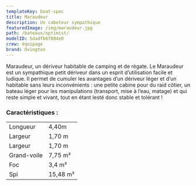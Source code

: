 ```yaml
---
templateKey: boat-spec
title: Maraudeur
description: Un caboteur sympathique
featuredImage: /img/maraudeur.jpg
path: /bateaux/optimist/
modelID: 5dadfb6f884e0
crew: équipage
brand: Ovington
---
```

Maraudeur, un dériveur habitable de camping et de régate. Le Maraudeur est un sympathique petit dériveur dans un esprit d’utilisation facile et ludique. Il permet de cumuler les avantages d’un dériveur léger et d’un habitable sans leurs inconvénients : une petite cabine pour du raid côtier, un bateau léger pour les manipulations (transport, mise à l’eau, matage) et qui reste simple et vivant, tout en étant lesté donc stable et tolérant !



### Caractéristiques :

|     |     |
| --- | --- |
| Longueur | 4,40m  |
| Largeur | 1,70 m |
| Largeur | 1,70 m |
| Grand-voile | 7,75 m²|
| Foc | 3,4 m² |
| Spi | 15,48 m² |